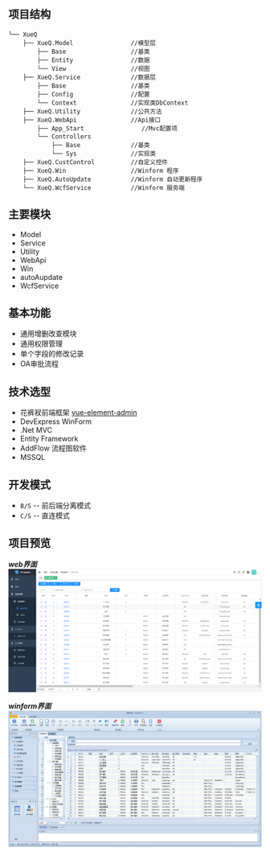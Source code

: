 
## 项目结构
```text
└── XueQ
    ├── XueQ.Model                //模型层
        ├── Base                  //基类
        ├── Entity                //数据
        └── View                  //视图
    ├── XueQ.Service              //数据层
        ├── Base                  //基类
        ├── Config                //配置
        └── Context               //实现类DbContext
    ├── XueQ.Utility              //公共方法
    ├── XueQ.WebApi               //Api接口       
        ├── App_Start                //Mvc配置项
        └── Controllers            
            ├── Base              //基类
            └── Sys               //实现类
    ├── XueQ.CustControl          //自定义控件
    ├── XueQ.Win                  //Winform 程序
    ├── XueQ.AutoUpdate           //Winform 自动更新程序
    └── XueQ.WcfService           //Winform 服务端

```

## 主要模块
- Model
- Service
- Utility
- WebApi
- Win
- autoAupdate
- WcfService

## 基本功能
- 通用增删改查模块
- 通用权限管理
- 单个字段的修改记录
- OA审批流程

## 技术选型
- 花裤衩前端框架 [vue-element-admin](https://panjiachen.github.io/vue-element-admin-site/zh/)
-  DevExpress   WinForm
-  .Net MVC
-  Entity Framework  
-  AddFlow  流程图软件
-  MSSQL 


## 开发模式
- `B/S` -- 前后端分离模式
- `C/S` -- 直连模式

## 项目预览
  ***web界面***
![web](../images/web.png)

 ***winform界面***
![win](../images/win.png)
